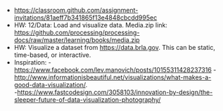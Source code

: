 - https://classroom.github.com/assignment-invitations/81aeff7b341865f13e4848cbcdd995ec
- HW: 12/Data: Load and visualize data. Media.zip link: https://github.com/processing/processing-docs/raw/master/learning/books/media.zip
- HW: Visualize a dataset from https://data.brla.gov. This can be static, time-based, or interactive.
- Inspiration:
-https://www.facebook.com/lev.manovich/posts/10155311428237316
-http://www.informationisbeautiful.net/visualizations/what-makes-a-good-data-visualization/.  
-https://www.fastcodesign.com/3058103/innovation-by-design/the-sleeper-future-of-data-visualization-photography/
